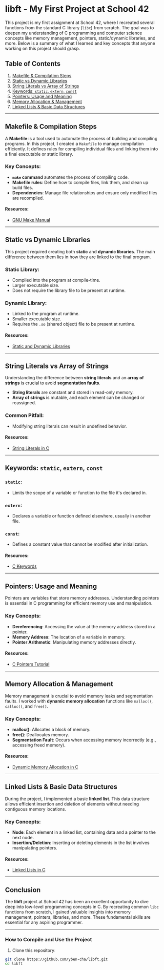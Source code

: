# libft - My First Project at School 42

This project is my first assignment at School 42, where I recreated several functions from the standard C library (`libc`) from scratch. The goal was to deepen my understanding of C programming and computer science concepts like memory management, pointers, static/dynamic libraries, and more. Below is a summary of what I learned and key concepts that anyone working on this project should grasp.

## Table of Contents
1. [Makefile & Compilation Steps](#makefile--compilation-steps)
2. [Static vs Dynamic Libraries](#static-vs-dynamic-libraries)
3. [String Literals vs Array of Strings](#string-literals-vs-array-of-strings)
4. [Keywords: `static`, `extern`, `const`](#keywords-static-extern-const)
5. [Pointers: Usage and Meaning](#pointers-usage-and-meaning)
6. [Memory Allocation & Management](#memory-allocation--management)
7. [Linked Lists & Basic Data Structures](#linked-lists--basic-data-structures)

---

## Makefile & Compilation Steps

A **Makefile** is a tool used to automate the process of building and compiling programs. In this project, I created a `Makefile` to manage compilation efficiently. It defines rules for compiling individual files and linking them into a final executable or static library.

### Key Concepts:
- **`make` command** automates the process of compiling code.
- **Makefile rules**: Define how to compile files, link them, and clean up build files.
- **Dependencies**: Manage file relationships and ensure only modified files are recompiled.

#### Resources:
- [GNU Make Manual](https://www.gnu.org/software/make/manual/make.html)

---

## Static vs Dynamic Libraries

This project required creating both **static** and **dynamic libraries**. The main difference between them lies in how they are linked to the final program.

### Static Library:
- Compiled into the program at compile-time.
- Larger executable size.
- Does not require the library file to be present at runtime.

### Dynamic Library:
- Linked to the program at runtime.
- Smaller executable size.
- Requires the `.so` (shared object) file to be present at runtime.

#### Resources:
- [Static and Dynamic Libraries](https://www.tldp.org/HOWTO/Program-Library-HOWTO/static-and-shared-libraries.html)

---

## String Literals vs Array of Strings

Understanding the difference between **string literals** and an **array of strings** is crucial to avoid **segmentation faults**.

- **String literals** are constant and stored in read-only memory.
- **Array of strings** is mutable, and each element can be changed or reassigned.

### Common Pitfall: 
- Modifying string literals can result in undefined behavior.

#### Resources:
- [String Literals in C](https://www.geeksforgeeks.org/string-literal-in-c/)

---

## Keywords: `static`, `extern`, `const`

### `static`:
- Limits the scope of a variable or function to the file it's declared in.

### `extern`:
- Declares a variable or function defined elsewhere, usually in another file.

### `const`:
- Defines a constant value that cannot be modified after initialization.

#### Resources:
- [C Keywords](https://www.tutorialspoint.com/cprogramming/c_keywords.htm)

---

## Pointers: Usage and Meaning

Pointers are variables that store memory addresses. Understanding pointers is essential in C programming for efficient memory use and manipulation.

### Key Concepts:
- **Dereferencing**: Accessing the value at the memory address stored in a pointer.
- **Memory Address**: The location of a variable in memory.
- **Pointer Arithmetic**: Manipulating memory addresses directly.

#### Resources:
- [C Pointers Tutorial](https://www.learn-c.org/en/Pointers_and_Arrays)

---

## Memory Allocation & Management

Memory management is crucial to avoid memory leaks and segmentation faults. I worked with **dynamic memory allocation** functions like `malloc()`, `calloc()`, and `free()`.

### Key Concepts:
- **malloc()**: Allocates a block of memory.
- **free()**: Deallocates memory.
- **Segmentation Fault**: Occurs when accessing memory incorrectly (e.g., accessing freed memory).

#### Resources:
- [Dynamic Memory Allocation in C](https://www.geeksforgeeks.org/dynamic-memory-allocation-in-c-using-malloc-calloc-free-and-realloc/)

---

## Linked Lists & Basic Data Structures

During the project, I implemented a basic **linked list**. This data structure allows efficient insertion and deletion of elements without needing contiguous memory locations.

### Key Concepts:
- **Node**: Each element in a linked list, containing data and a pointer to the next node.
- **Insertion/Deletion**: Inserting or deleting elements in the list involves manipulating pointers.

#### Resources:
- [Linked Lists in C](https://www.geeksforgeeks.org/data-structures/linked-list/)

---

## Conclusion

The **libft** project at School 42 has been an excellent opportunity to dive deep into low-level programming concepts in C. By recreating common `libc` functions from scratch, I gained valuable insights into memory management, pointers, libraries, and more. These fundamental skills are essential for any aspiring programmer.

---

### How to Compile and Use the Project

1. Clone this repository:  
```bash
git clone https://github.com/yben-cha/libft.git
cd libft
